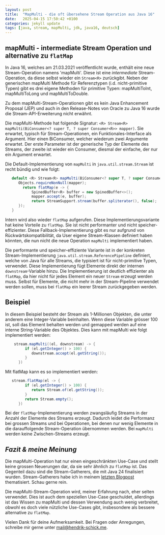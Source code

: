 ```yaml
---
layout: post
title:  "MapMulti - die oft übersehene Stream Operation aus Java 16"
date:   2025-04-15 17:50:42 +0100
categories: jekyll update
tags: [java, stream, mapMulti, jdk, java16, deutsch]
---
```


## mapMulti - intermediate Stream Operation und alternative zu `flatMap`

In Java 16, welches am 21.03.2021 veröffentlicht wurde, enthält eine neue Stream-Operation namens 'mapMulti'.
Diese ist eine _intermediate_ Stream-Operation, da diese selbst wieder ein `Stream<R>` zurückgibt.
Neben der generischen mapMulti Methode für Referenztypen (i.d. nicht-primitive Typen) gibt es drei eigene Methoden für primitive Typen: mapMultiToInt,
mapMultiToLong und mapMultiToDouble.  

Zu dem mapMulti-Stream-Operationen gibt es kein Java Enhancement Proposal (JEP) und auch in den Release-Notes von Oracle zu Java 16 wurde die Stream-API-Erweiterung nicht erwähnt.

<!--// vorstellen von mapMulti-->
<!-- wie funktioniert es grundsätzlich? Implementierung, Parameter -->
Die mapMulti-Methode hat folgende Signatur: `<R> Stream<R> mapMulti(BiConsumer<? super T, ? super Consumer<R>> mapper)`.
Sie erwartet, typisch für Stream-Operationen, ein Funktionales-Interface als Argument. Hier einen BiConsumer, welcher wiederum zwei Argumente erwartet.
Der erste Parameter ist der generische Typ der Elemente des Streams, der zweite ist wieder ein Consumer, diesmal der einfache, der nur ein Argument erwartet.

Die Default-Implementierung von `mapMulti` in `java.util.stream.Stream` ist recht bündig und wie folgt:
```java
   default <R> Stream<R> mapMulti(BiConsumer<? super T, ? super Consumer<R>> mapper) {
      Objects.requireNonNull(mapper);
        return flatMap(e -> {
            SpinedBuffer<R> buffer = new SpinedBuffer<>();
            mapper.accept(e, buffer);
            return StreamSupport.stream(buffer.spliterator(), false);
      });
   }
```
Intern wird also wieder `flatMap` aufgerufen. Diese Implementierungsvariante hat keine Vorteile zu `flatMap`. Sie ist nicht performanter und nicht speicher-effizienter.
Diese Fallback-Implementierung gibt es nur aufgrund von Rückwärtskompatibilität, da User eigene Stream-Klassen definiert haben könnten, die nun nicht die neue Operation `mapMulti` implementiert haben.

Die performante und speicher-effiziente Variante ist in der konkreten Stream-Implementierung `java.util.stream.ReferencePipeline` definiert, welche von Java 
für alle Streams, die typisiert ist für nicht-primitive Typen, verwendet. Diese Implementierung fügt Elemente direkt der internen `downstream`-Variable hinzu.
Die Implementierung ist deutlich effizienter als `flatMap`, da hier nicht für jedes Element ein neuer `Stream` erzeugt werden muss.
Selbst für Elemente, die nicht mehr in der Stream-Pipeline verwendet werden sollen, muss bei `flatMap` ein leerer Stream zurückgegeben werden.

## Beispiel 
In diesem Beispiel besteht der Stream als 1-Millionen Objekten, die unter anderem eine Integer-Variable beinhalten.
Wenn diese Variable grösser 100 ist, soll das Element behalten werden und gemapped werden auf eine interne String-Variable des Objektes. 
Dies kann mit mapMulti wie folgt implementiert werden:
```java 
    stream.mapMulti((el, downstream) -> {
         if (el.getInteger() > 100) {
            downstream.accept(el.getString());
         }
      })
```
Mit flatMap kann es so implementiert werden:
```java
   stream.flatMap(el -> {
         if (el.getInteger() > 100) {
            return Stream.of(el.getString());   
         }
         return Stream.empty();
      })    
```
Bei der `flatMap`-Implementierung werden zwangsläufig Streams in der Anzahl der Elemente des Streams erzeugt. 
Dadurch leidet die Performanz bei grossen Streams und bei Operationen, bei denen nur wenig Elemente in die darauffolgende Stream-Operation übernommen werden.
Bei `mapMulti` werden keine Zwischen-Streams erzeugt.

<!-- Beispiele -->

<!-- Einordnung, eigene Meinung: eigentlich sehr ähnlich zu flatMap, nur mit gewissen Vorteilen bzgl zb. Performance, da kein Stream erzeugt werden muss -->

<!-- referenz auf vorherigen Blogpost zu Stream-Gatherers -->

## _Fazit & meine Meinung_

Die mapMulti-Operation hat nur einen eingeschränkten Use-Case und stellt keine grossen Neuerungen dar, da sie sehr ähnlich zu `flatMap` ist.
Das Gegenteil dazu sind die Stream-Gatherers, die mit Java 24 finalisiert wurden. Stream-Gatherers habe ich in meinem [letzten Blogpost](blog/stream-gatherers) thematisiert. Schau gerne rein.

Die mapMulti-Stream-Operation wird, meiner Erfahrung nach, eher selten verwendet. Dies ist auch dem speziellen Use-Case geschuldet, 
allerdings ist das Wissen zu mapMulti und dessen Verwendung auch wenig verbreitet, obwohl es doch viele nützliche Use-Cases gibt, insbesondere als bessere alternative zu `flatMap`.

Vielen Dank für deine Aufmerksamkeit. Bei Fragen oder Anregungen, schreibe mir gerne unter [mail@hendrik-schick.me](mailto:mail@hendrik-schick.me).
